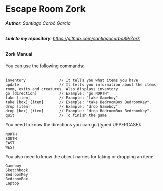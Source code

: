 # Escape Room Zork
###### **Author**: Santiago Carbó García
###### **Link to my repository**: https://github.com/santiagocarbo89/Zork
#### **Zork Manual**

You can use the following commands:</br></br>

```
inventory               // It tells you what items you have
update                  // It tells you information about the items, room, exits and creatures. Also displays inventory
go [direction]          // Example: "go NORTH". 
take [item]             // Example: "take Gameboy".
take [box] [item]       // Example: "take BedroomBox BedroomKey".
drop [item]             // Example: "drop Gameboy".
drop [box] [item]       // Example: "drop BedroomBox BedroomKey".
quit                    // To finish the game
```
You need to know the directions you can go (typed UPPERCASE):

```
NORTH
SOUTH
EAST
WEST
```

You also need to know the object names for taking or dropping an item:

```
Gameboy
Sketchbook
BedroomKey
BedroomBox
Laptop
```
